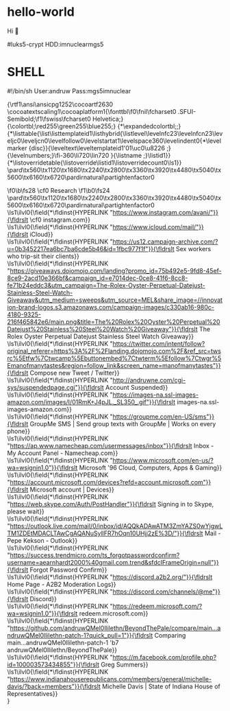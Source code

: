 # hello-world
Hi 👋 

#luks5-crypt
HDD:imnuclearmgs5

# SHELL
#!/bin/sh
User:andruw
Pass:mgs5imnuclear 

{\rtf1\ansi\ansicpg1252\cocoartf2630
\cocoatextscaling1\cocoaplatform1{\fonttbl\f0\fnil\fcharset0 .SFUI-Semibold;\f1\fswiss\fcharset0 Helvetica;}
{\colortbl;\red255\green255\blue255;}
{\*\expandedcolortbl;;}
{\*\listtable{\list\listtemplateid1\listhybrid{\listlevel\levelnfc23\levelnfcn23\leveljc0\leveljcn0\levelfollow0\levelstartat1\levelspace360\levelindent0{\*\levelmarker \{disc\}}{\leveltext\leveltemplateid1\'01\uc0\u8226 ;}{\levelnumbers;}\fi-360\li720\lin720 }{\listname ;}\listid1}}
{\*\listoverridetable{\listoverride\listid1\listoverridecount0\ls1}}
\pard\tx560\tx1120\tx1680\tx2240\tx2800\tx3360\tx3920\tx4480\tx5040\tx5600\tx6160\tx6720\pardirnatural\partightenfactor0

\f0\b\fs28 \cf0 Research
\f1\b0\fs24 \
\pard\tx560\tx1120\tx1680\tx2240\tx2800\tx3360\tx3920\tx4480\tx5040\tx5600\tx6160\tx6720\pardirnatural\partightenfactor0
\ls1\ilvl0{\field{\*\fldinst{HYPERLINK "https://www.instagram.com/avani/"}}{\fldrslt \cf0 instagram.com}}\
\ls1\ilvl0{\field{\*\fldinst{HYPERLINK "https://www.icloud.com/mail/"}}{\fldrslt iCloud}}\
\ls1\ilvl0{\field{\*\fldinst{HYPERLINK "https://us12.campaign-archive.com/?u=0b3452217ea6bc7ba6cde5b46&id=1fbc977f1f"}}{\fldrslt Sex workers who trip-sit their clients}}\
\ls1\ilvl0{\field{\*\fldinst{HYPERLINK "https://giveaways.dojomojo.com/landing?promo_id=75b492e5-9fd8-45ef-8ce9-2acd10e366bf&campaign_id=e7014dec-0ce8-41f6-8cc8-fe71b24eddc3&utm_campaign=The-Rolex-Oyster-Perpetual-Datejust-Stainless-Steel-Watch-Giveaway&utm_medium=sweeps&utm_source=MEL&share_image=//innovation-brand-logos.s3.amazonaws.com/campaign-images/c330ab16-980c-4180-9325-216f465842e6/main.png&title=The%20Rolex%20Oyster%20Perpetual%20Datejust%20Stainless%20Steel%20Watch%20Giveaway"}}{\fldrslt The Rolex Oyster Perpetual Datejust Stainless Steel Watch Giveaway}}\
\ls1\ilvl0{\field{\*\fldinst{HYPERLINK "https://twitter.com/intent/follow?original_referer=https%3A%2F%2Flanding.dojomojo.com%2F&ref_src=twsrc%5Etfw%7Ctwcamp%5Ebuttonembed%7Ctwterm%5Efollow%7Ctwgr%5Emanofmanytastes&region=follow_link&screen_name=manofmanytastes"}}{\fldrslt Compose new Tweet / Twitter}}\
\ls1\ilvl0{\field{\*\fldinst{HYPERLINK "http://andruwne.com/cgi-sys/suspendedpage.cgi"}}{\fldrslt Account Suspended}}\
\ls1\ilvl0{\field{\*\fldinst{HYPERLINK "https://images-na.ssl-images-amazon.com/images/I/01RmK+J4pJL._SL350_.gif"}}{\fldrslt images-na.ssl-images-amazon.com}}\
\ls1\ilvl0{\field{\*\fldinst{HYPERLINK "https://groupme.com/en-US/sms"}}{\fldrslt GroupMe SMS | Send group texts with GroupMe | Works on every phone}}\
\ls1\ilvl0{\field{\*\fldinst{HYPERLINK "https://ap.www.namecheap.com/usermessages/inbox"}}{\fldrslt Inbox - My Account Panel - Namecheap.com}}\
\ls1\ilvl0{\field{\*\fldinst{HYPERLINK "https://www.microsoft.com/en-us/?wa=wsignin1.0"}}{\fldrslt Microsoft \'96 Cloud, Computers, Apps & Gaming}}\
\ls1\ilvl0{\field{\*\fldinst{HYPERLINK "https://account.microsoft.com/devices?refd=account.microsoft.com"}}{\fldrslt Microsoft account | Devices}}\
\ls1\ilvl0{\field{\*\fldinst{HYPERLINK "https://web.skype.com/Auth/PostHandler"}}{\fldrslt Signing in to Skype, please wait}}\
\ls1\ilvl0{\field{\*\fldinst{HYPERLINK "https://outlook.live.com/mail/0/inbox/id/AQQkADAwATM3ZmYAZS0wYjgwLTM1ZDEtMDACLTAwCgAQANuSyllFR7hOqn10UHjj2zE%3D/"}}{\fldrslt Mail - Pepe Kekson - Outlook}}\
\ls1\ilvl0{\field{\*\fldinst{HYPERLINK "https://success.trendmicro.com/ts_forgotpasswordconfirm?username=aearnhardt2000%40gmail.com.trend&sfdcIFrameOrigin=null"}}{\fldrslt Forgot Password Confirm}}\
\ls1\ilvl0{\field{\*\fldinst{HYPERLINK "https://discord.a2b2.org/"}}{\fldrslt Home Page - A2B2 Moderation Logs}}\
\ls1\ilvl0{\field{\*\fldinst{HYPERLINK "https://discord.com/channels/@me"}}{\fldrslt Discord}}\
\ls1\ilvl0{\field{\*\fldinst{HYPERLINK "https://redeem.microsoft.com/?wa=wsignin1.0"}}{\fldrslt redeem.microsoft.com}}\
\ls1\ilvl0{\field{\*\fldinst{HYPERLINK "https://github.com/andruwQMel0llilethn/BeyondThePale/compare/main...andruwQMel0llilethn-patch-1?quick_pull=1"}}{\fldrslt Comparing main...andruwQMel0llilethn-patch-1 \'b7 andruwQMel0llilethn/BeyondThePale}}\
\ls1\ilvl0{\field{\*\fldinst{HYPERLINK "https://m.facebook.com/profile.php?id=100003573434855"}}{\fldrslt Greg Summers}}\
\ls1\ilvl0{\field{\*\fldinst{HYPERLINK "https://www.indianahouserepublicans.com/members/general/michelle-davis/?back=members"}}{\fldrslt Michelle Davis | State of Indiana House of Representatives}}\
}
